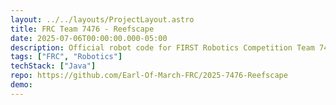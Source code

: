 ```yaml
---
layout: ../../layouts/ProjectLayout.astro
title: FRC Team 7476 - Reefscape
date: 2025-07-06T00:00:00.000-05:00
description: Official robot code for FIRST Robotics Competition Team 7476 during the 2025 Reefscape season.
tags: ["FRC", "Robotics"]
techStack: ["Java"]
repo: https://github.com/Earl-Of-March-FRC/2025-7476-Reefscape
demo: 
---
```

